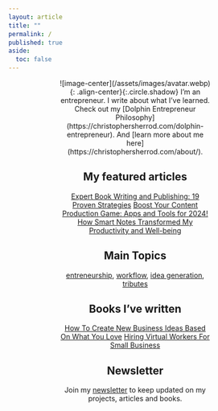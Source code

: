 ```yaml
---
layout: article
title: ""
permalink: /
published: true
aside:
  toc: false
---
```

<div style="width:60%; margin:0 auto;" align="center" markdown="1">
![image-center](/assets/images/avatar.webp){: .align-center}{:.circle.shadow}
I’m an entrepreneur. I write about what I’ve learned. Check out my [Dolphin Entrepreneur Philosophy](https://christophersherrod.com/dolphin-entrepreneur). And [learn more about me here](https://christophersherrod.com/about/).

## My featured articles
[Expert Book Writing and Publishing: 19 Proven Strategies](https://christophersherrod.com/book-advice/)
[Boost Your Content Production Game: Apps and Tools for 2024!](https://christophersherrod.com/workflow)
[How Smart Notes Transformed My Productivity and Well-being](https://christophersherrod.com/smart-notes/)

## Main Topics
[entreneurship](https://christophersherrod.com/archive/?tag=entrepreneurship), [workflow](https://christophersherrod.com/archive/?tag=workflow-apps), [idea generation](https://christophersherrod.com/archive/?tag=idea-generation), [tributes](https://christophersherrod.com/archive/?tag=tribute)

## Books I’ve written
[How To Create New Business Ideas Based On What You Love](https://christophersherrod.com/how-to-create-new-business-ideas-updated/)
[Hiring Virtual Workers For Small Business](https://christophersherrod.com/hiring-virtual-workers/)

## Newsletter
Join my [newsletter](https://christophersherrod.com/newsletter/) to keep updated on my projects, articles and books.
</div>